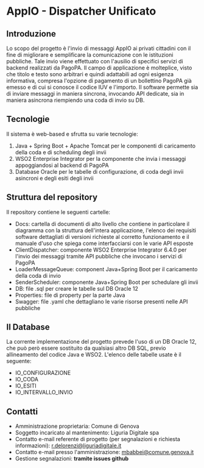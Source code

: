 # AppIO - Dispatcher Unificato

## Introduzione
Lo scopo del progetto è l'invio di messaggi AppIO ai privati cittadini con il fine di migliorare e semplificare la comunicazione con le istituzioni pubbliche. Tale invio viene effettuato con l'ausilio di specifici servizi di backend realizzati da PagoPA. Il campo di applicazione è molteplice, visto che titolo e testo sono arbitrari e quindi adattabili ad ogni esigenza informativa, compresa l'opzione di pagamento di un bollettino PagoPA già emesso e di cui si conosce il codice IUV e l'importo. Il software permette sia di inviare messaggi in maniera sincrona, invocando API dedicate, sia in maniera asincrona riempiendo una coda di invio su DB.

## Tecnologie
Il sistema è web-based e sfrutta su varie tecnologie:
1. Java + Spring Boot + Apache Tomcat per le componenti di caricamento della coda e di scheduling degli invii
2. WSO2 Enterprise Integrator per la componente che invia i messaggi appoggiandosi al backend di PagoPA
3. Database Oracle per le tabelle di configurazione, di coda degli invii asincroni e degli esiti degli invii

## Struttura del repository
Il repository contiene le seguenti cartelle:
* Docs: cartella di documenti di alto livello che contiene in particolare il diagramma con la struttura dell'intera applicazione, l'elenco dei requisiti software dettagliati di versioni richieste al corretto funzionamento e il manuale d'uso che spiega come interfacciarsi con le varie API esposte
* ClientDispatcher: componente WSO2 Enterprise Integrator 6.4.0 per l'invio dei messaggi tramite API pubbliche che invocano i servizi di PagoPA
* LoaderMessageQueue: component Java+Spring Boot per il caricamento della coda di invio
* SenderScheduler: componente Java+Spring Boot per schedulare gli invii
* DB: file .sql per creare le tabelle sul DB Oracle 12
* Properties: file di property per la parte Java
* Swagger: file .yaml che dettagliano le varie risorse presenti nelle API pubbliche

## Il Database
La corrente implementazione del progetto prevede l'uso di un DB Oracle 12, che può però essere sostituito da qualsiasi altro DB SQL, previo allineamento del codice Java e WSO2.
L'elenco delle tabelle usate è il seguente:
* IO_CONFIGURAZIONE
* IO_CODA
* IO_ESITI
* IO_INTERVALLO_INVIO

## Contatti

* Amministrazione proprietaria: Comune di Genova
* Soggetto incaricato al mantenimento: Liguria Digitale spa
* Contatto e-mail referente di progetto (per segnalazioni e richiesta informazioni): r.delorenzi@liguriadigitale.it
* Contatto e-mail presso l'amministrazione: mbabbei@comune.genova.it
* Gestione segnalazioni: **tramite issues github**

